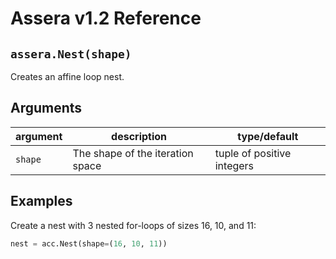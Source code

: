 [//]: # (Project: Assera)
[//]: # (Version: v1.2)

# Assera v1.2 Reference

## `assera.Nest(shape)`
Creates an affine loop nest.

## Arguments

argument | description | type/default
--- | --- | ---
`shape` | The shape of the iteration space | tuple of positive integers

## Examples

Create a nest with 3 nested for-loops of sizes 16, 10, and 11:

```python
nest = acc.Nest(shape=(16, 10, 11))
```

<div style="page-break-after: always;"></div>

